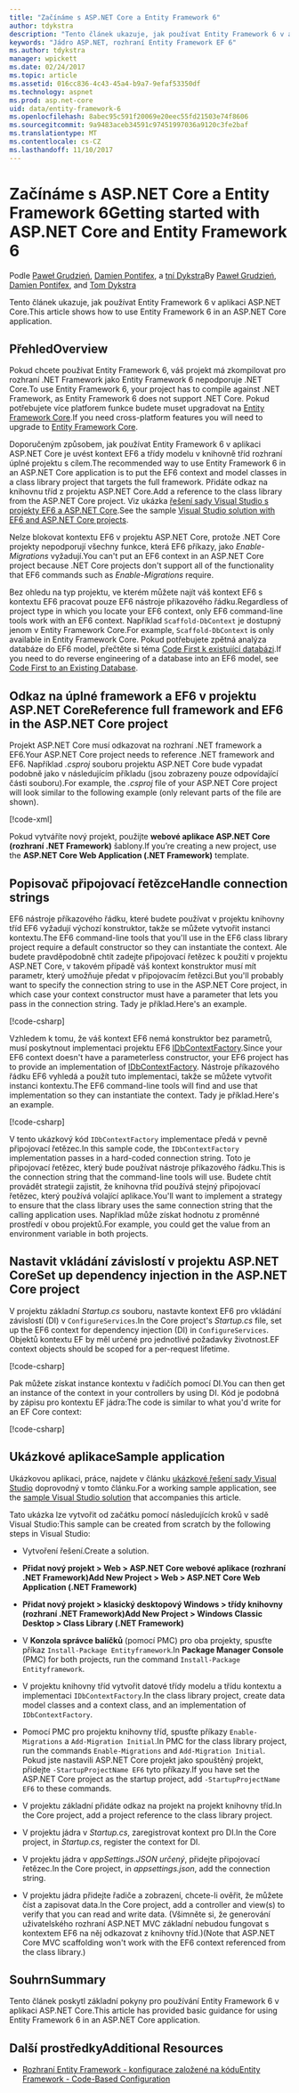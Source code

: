 ```yaml
---
title: "Začínáme s ASP.NET Core a Entity Framework 6"
author: tdykstra
description: "Tento článek ukazuje, jak používat Entity Framework 6 v aplikaci ASP.NET Core."
keywords: "Jádro ASP.NET, rozhraní Entity Framework EF 6"
ms.author: tdykstra
manager: wpickett
ms.date: 02/24/2017
ms.topic: article
ms.assetid: 016cc836-4c43-45a4-b9a7-9efaf53350df
ms.technology: aspnet
ms.prod: asp.net-core
uid: data/entity-framework-6
ms.openlocfilehash: 8abec95c591f20069e20eec55fd21503e74f8606
ms.sourcegitcommit: 9a9483aceb34591c97451997036a9120c3fe2baf
ms.translationtype: MT
ms.contentlocale: cs-CZ
ms.lasthandoff: 11/10/2017
---
```

# <a name="getting-started-with-aspnet-core-and-entity-framework-6"></a><span data-ttu-id="675d9-104">Začínáme s ASP.NET Core a Entity Framework 6</span><span class="sxs-lookup"><span data-stu-id="675d9-104">Getting started with ASP.NET Core and Entity Framework 6</span></span>

<span data-ttu-id="675d9-105">Podle [Paweł Grudzień](https://github.com/pgrudzien12), [Damien Pontifex](https://github.com/DamienPontifex), a [tní Dykstra](https://github.com/tdykstra)</span><span class="sxs-lookup"><span data-stu-id="675d9-105">By [Paweł Grudzień](https://github.com/pgrudzien12), [Damien Pontifex](https://github.com/DamienPontifex), and [Tom Dykstra](https://github.com/tdykstra)</span></span>

<span data-ttu-id="675d9-106">Tento článek ukazuje, jak používat Entity Framework 6 v aplikaci ASP.NET Core.</span><span class="sxs-lookup"><span data-stu-id="675d9-106">This article shows how to use Entity Framework 6 in an ASP.NET Core application.</span></span>

## <a name="overview"></a><span data-ttu-id="675d9-107">Přehled</span><span class="sxs-lookup"><span data-stu-id="675d9-107">Overview</span></span>

<span data-ttu-id="675d9-108">Pokud chcete používat Entity Framework 6, váš projekt má zkompilovat pro rozhraní .NET Framework jako Entity Framework 6 nepodporuje .NET Core.</span><span class="sxs-lookup"><span data-stu-id="675d9-108">To use Entity Framework 6, your project has to compile against .NET Framework, as Entity Framework 6 does not support .NET Core.</span></span> <span data-ttu-id="675d9-109">Pokud potřebujete více platforem funkce budete muset upgradovat na [Entity Framework Core](https://docs.microsoft.com/ef/).</span><span class="sxs-lookup"><span data-stu-id="675d9-109">If you need cross-platform features you will need to upgrade to [Entity Framework Core](https://docs.microsoft.com/ef/).</span></span>

<span data-ttu-id="675d9-110">Doporučeným způsobem, jak používat Entity Framework 6 v aplikaci ASP.NET Core je uvést kontext EF6 a třídy modelu v knihovně tříd rozhraní úplné projektu s cílem.</span><span class="sxs-lookup"><span data-stu-id="675d9-110">The recommended way to use Entity Framework 6 in an ASP.NET Core application is to put the EF6 context and model classes in a class library project that targets the full framework.</span></span> <span data-ttu-id="675d9-111">Přidáte odkaz na knihovnu tříd z projektu ASP.NET Core.</span><span class="sxs-lookup"><span data-stu-id="675d9-111">Add a reference to the class library from the ASP.NET Core project.</span></span> <span data-ttu-id="675d9-112">Viz ukázka [řešení sady Visual Studio s projekty EF6 a ASP.NET Core](https://github.com/aspnet/Docs/tree/master/aspnetcore/data/entity-framework-6/sample/).</span><span class="sxs-lookup"><span data-stu-id="675d9-112">See the sample [Visual Studio solution with EF6 and ASP.NET Core projects](https://github.com/aspnet/Docs/tree/master/aspnetcore/data/entity-framework-6/sample/).</span></span>

<span data-ttu-id="675d9-113">Nelze blokovat kontextu EF6 v projektu ASP.NET Core, protože .NET Core projekty nepodporují všechny funkce, která EF6 příkazy, jako *Enable-Migrations* vyžadují.</span><span class="sxs-lookup"><span data-stu-id="675d9-113">You can't put an EF6 context in an ASP.NET Core project because .NET Core projects don't support all of the functionality that EF6 commands such as *Enable-Migrations* require.</span></span>

<span data-ttu-id="675d9-114">Bez ohledu na typ projektu, ve kterém můžete najít váš kontext EF6 s kontextu EF6 pracovat pouze EF6 nástroje příkazového řádku.</span><span class="sxs-lookup"><span data-stu-id="675d9-114">Regardless of project type in which you locate your EF6 context, only EF6 command-line tools work with an EF6 context.</span></span> <span data-ttu-id="675d9-115">Například `Scaffold-DbContext` je dostupný jenom v Entity Framework Core.</span><span class="sxs-lookup"><span data-stu-id="675d9-115">For example, `Scaffold-DbContext` is only available in Entity Framework Core.</span></span> <span data-ttu-id="675d9-116">Pokud potřebujete zpětná analýza databáze do EF6 model, přečtěte si téma [Code First k existující databázi](https://msdn.microsoft.com/jj200620).</span><span class="sxs-lookup"><span data-stu-id="675d9-116">If you need to do reverse engineering of a database into an EF6 model, see [Code First to an Existing Database](https://msdn.microsoft.com/jj200620).</span></span>

## <a name="reference-full-framework-and-ef6-in-the-aspnet-core-project"></a><span data-ttu-id="675d9-117">Odkaz na úplné framework a EF6 v projektu ASP.NET Core</span><span class="sxs-lookup"><span data-stu-id="675d9-117">Reference full framework and EF6 in the ASP.NET Core project</span></span>

<span data-ttu-id="675d9-118">Projekt ASP.NET Core musí odkazovat na rozhraní .NET framework a EF6.</span><span class="sxs-lookup"><span data-stu-id="675d9-118">Your ASP.NET Core project needs to reference .NET framework and EF6.</span></span> <span data-ttu-id="675d9-119">Například *.csproj* souboru projektu ASP.NET Core bude vypadat podobně jako v následujícím příkladu (jsou zobrazeny pouze odpovídající části souboru).</span><span class="sxs-lookup"><span data-stu-id="675d9-119">For example, the *.csproj* file of your ASP.NET Core project will look similar to the following example (only relevant parts of the file are shown).</span></span>

[!code-xml[](entity-framework-6/sample/MVCCore/MVCCore.csproj?range=3-9&highlight=2)]

<span data-ttu-id="675d9-120">Pokud vytváříte nový projekt, použijte **webové aplikace ASP.NET Core (rozhraní .NET Framework)** šablony.</span><span class="sxs-lookup"><span data-stu-id="675d9-120">If you’re creating a new project, use the **ASP.NET Core Web Application (.NET Framework)** template.</span></span>

## <a name="handle-connection-strings"></a><span data-ttu-id="675d9-121">Popisovač připojovací řetězce</span><span class="sxs-lookup"><span data-stu-id="675d9-121">Handle connection strings</span></span>

<span data-ttu-id="675d9-122">EF6 nástroje příkazového řádku, které budete používat v projektu knihovny tříd EF6 vyžadují výchozí konstruktor, takže se můžete vytvořit instanci kontextu.</span><span class="sxs-lookup"><span data-stu-id="675d9-122">The EF6 command-line tools that you'll use in the EF6 class library project require a default constructor so they can instantiate the context.</span></span> <span data-ttu-id="675d9-123">Ale budete pravděpodobně chtít zadejte připojovací řetězec k použití v projektu ASP.NET Core, v takovém případě váš kontext konstruktor musí mít parametr, který umožňuje předat v připojovacím řetězci.</span><span class="sxs-lookup"><span data-stu-id="675d9-123">But you'll probably want to specify the connection string to use in the ASP.NET Core project, in which case your context constructor must have a parameter that lets you pass in the connection string.</span></span> <span data-ttu-id="675d9-124">Tady je příklad.</span><span class="sxs-lookup"><span data-stu-id="675d9-124">Here's an example.</span></span>

[!code-csharp[](entity-framework-6/sample/EF6/SchoolContext.cs?name=snippet_Constructor)]

<span data-ttu-id="675d9-125">Vzhledem k tomu, že váš kontext EF6 nemá konstruktor bez parametrů, musí poskytnout implementaci projektu EF6 [IDbContextFactory](https://msdn.microsoft.com/library/hh506876).</span><span class="sxs-lookup"><span data-stu-id="675d9-125">Since your EF6 context doesn't have a parameterless constructor, your EF6 project has to provide an implementation of [IDbContextFactory](https://msdn.microsoft.com/library/hh506876).</span></span> <span data-ttu-id="675d9-126">Nástroje příkazového řádku EF6 vyhledá a použít tuto implementaci, takže se můžete vytvořit instanci kontextu.</span><span class="sxs-lookup"><span data-stu-id="675d9-126">The EF6 command-line tools will find and use that implementation so they can instantiate the context.</span></span> <span data-ttu-id="675d9-127">Tady je příklad.</span><span class="sxs-lookup"><span data-stu-id="675d9-127">Here's an example.</span></span>

[!code-csharp[](entity-framework-6/sample/EF6/SchoolContextFactory.cs?name=snippet_IDbContextFactory)]

<span data-ttu-id="675d9-128">V tento ukázkový kód `IDbContextFactory` implementace předá v pevně připojovací řetězec.</span><span class="sxs-lookup"><span data-stu-id="675d9-128">In this sample code, the `IDbContextFactory` implementation passes in a hard-coded connection string.</span></span> <span data-ttu-id="675d9-129">Toto je připojovací řetězec, který bude používat nástroje příkazového řádku.</span><span class="sxs-lookup"><span data-stu-id="675d9-129">This is the connection string that the command-line tools will use.</span></span> <span data-ttu-id="675d9-130">Budete chtít provádět strategii zajistit, že knihovna tříd používá stejný připojovací řetězec, který používá volající aplikace.</span><span class="sxs-lookup"><span data-stu-id="675d9-130">You'll want to implement a strategy to ensure that the class library uses the same connection string that the calling application uses.</span></span> <span data-ttu-id="675d9-131">Například může získat hodnotu z proměnné prostředí v obou projektů.</span><span class="sxs-lookup"><span data-stu-id="675d9-131">For example, you could get the value from an environment variable in both projects.</span></span>

## <a name="set-up-dependency-injection-in-the-aspnet-core-project"></a><span data-ttu-id="675d9-132">Nastavit vkládání závislostí v projektu ASP.NET Core</span><span class="sxs-lookup"><span data-stu-id="675d9-132">Set up dependency injection in the ASP.NET Core project</span></span>

<span data-ttu-id="675d9-133">V projektu základní *Startup.cs* souboru, nastavte kontext EF6 pro vkládání závislostí (DI) v `ConfigureServices`.</span><span class="sxs-lookup"><span data-stu-id="675d9-133">In the Core project's *Startup.cs* file, set up the EF6 context for dependency injection (DI) in `ConfigureServices`.</span></span> <span data-ttu-id="675d9-134">Objektů kontextu EF by měl určené pro jednotlivé požadavky životnost.</span><span class="sxs-lookup"><span data-stu-id="675d9-134">EF context objects should be scoped for a per-request lifetime.</span></span>

[!code-csharp[](entity-framework-6/sample/MVCCore/Startup.cs?name=snippet_ConfigureServices&highlight=5)]

<span data-ttu-id="675d9-135">Pak můžete získat instance kontextu v řadičích pomocí DI.</span><span class="sxs-lookup"><span data-stu-id="675d9-135">You can then get an instance of the context in your controllers by using DI.</span></span> <span data-ttu-id="675d9-136">Kód je podobná by zápisu pro kontextu EF jádra:</span><span class="sxs-lookup"><span data-stu-id="675d9-136">The code is similar to what you'd write for an EF Core context:</span></span>

[!code-csharp[](entity-framework-6/sample/MVCCore/Controllers/StudentsController.cs?name=snippet_ContextInController)]

## <a name="sample-application"></a><span data-ttu-id="675d9-137">Ukázkové aplikace</span><span class="sxs-lookup"><span data-stu-id="675d9-137">Sample application</span></span>

<span data-ttu-id="675d9-138">Ukázkovou aplikaci, práce, najdete v článku [ukázkové řešení sady Visual Studio](https://github.com/aspnet/Docs/tree/master/aspnetcore/data/entity-framework-6/sample/) doprovodný v tomto článku.</span><span class="sxs-lookup"><span data-stu-id="675d9-138">For a working sample application, see the [sample Visual Studio solution](https://github.com/aspnet/Docs/tree/master/aspnetcore/data/entity-framework-6/sample/) that accompanies this article.</span></span>

<span data-ttu-id="675d9-139">Tato ukázka lze vytvořit od začátku pomocí následujících kroků v sadě Visual Studio:</span><span class="sxs-lookup"><span data-stu-id="675d9-139">This sample can be created from scratch by the following steps in Visual Studio:</span></span>

* <span data-ttu-id="675d9-140">Vytvoření řešení.</span><span class="sxs-lookup"><span data-stu-id="675d9-140">Create a solution.</span></span>

* <span data-ttu-id="675d9-141">**Přidat nový projekt > Web > ASP.NET Core webové aplikace (rozhraní .NET Framework)**</span><span class="sxs-lookup"><span data-stu-id="675d9-141">**Add New Project > Web > ASP.NET Core Web Application (.NET Framework)**</span></span>

* <span data-ttu-id="675d9-142">**Přidat nový projekt > klasický desktopový Windows > třídy knihovny (rozhraní .NET Framework)**</span><span class="sxs-lookup"><span data-stu-id="675d9-142">**Add New Project > Windows Classic Desktop > Class Library (.NET Framework)**</span></span>

* <span data-ttu-id="675d9-143">V **Konzola správce balíčků** (pomocí PMC) pro oba projekty, spusťte příkaz `Install-Package Entityframework`.</span><span class="sxs-lookup"><span data-stu-id="675d9-143">In **Package Manager Console** (PMC) for both projects, run the command `Install-Package Entityframework`.</span></span>

* <span data-ttu-id="675d9-144">V projektu knihovny tříd vytvořit datové třídy modelu a třídu kontextu a implementaci `IDbContextFactory`.</span><span class="sxs-lookup"><span data-stu-id="675d9-144">In the class library project, create data model classes and a context class, and an implementation of `IDbContextFactory`.</span></span>

* <span data-ttu-id="675d9-145">Pomocí PMC pro projektu knihovny tříd, spusťte příkazy `Enable-Migrations` a `Add-Migration Initial`.</span><span class="sxs-lookup"><span data-stu-id="675d9-145">In PMC for the class library project, run the commands `Enable-Migrations` and `Add-Migration Initial`.</span></span> <span data-ttu-id="675d9-146">Pokud jste nastavili ASP.NET Core projekt jako spouštěný projekt, přidejte `-StartupProjectName EF6` tyto příkazy.</span><span class="sxs-lookup"><span data-stu-id="675d9-146">If you have set the ASP.NET Core project as the startup project, add `-StartupProjectName EF6` to these commands.</span></span>

* <span data-ttu-id="675d9-147">V projektu základní přidáte odkaz na projekt na projekt knihovny tříd.</span><span class="sxs-lookup"><span data-stu-id="675d9-147">In the Core project, add a project reference to the class library project.</span></span>

* <span data-ttu-id="675d9-148">V projektu jádra v *Startup.cs*, zaregistrovat kontext pro DI.</span><span class="sxs-lookup"><span data-stu-id="675d9-148">In the Core project, in *Startup.cs*, register the context for DI.</span></span>

* <span data-ttu-id="675d9-149">V projektu jádra v *appSettings.JSON určený*, přidejte připojovací řetězec.</span><span class="sxs-lookup"><span data-stu-id="675d9-149">In the Core project, in *appsettings.json*, add the connection string.</span></span>

* <span data-ttu-id="675d9-150">V projektu jádra přidejte řadiče a zobrazení, chcete-li ověřit, že můžete číst a zapisovat data.</span><span class="sxs-lookup"><span data-stu-id="675d9-150">In the Core project, add a controller and view(s) to verify that you can read and write data.</span></span> <span data-ttu-id="675d9-151">(Všimněte si, že generování uživatelského rozhraní ASP.NET MVC základní nebudou fungovat s kontextem EF6 na něj odkazovat z knihovny tříd.)</span><span class="sxs-lookup"><span data-stu-id="675d9-151">(Note that ASP.NET Core MVC scaffolding won't work with the EF6 context referenced from the class library.)</span></span>

## <a name="summary"></a><span data-ttu-id="675d9-152">Souhrn</span><span class="sxs-lookup"><span data-stu-id="675d9-152">Summary</span></span>

<span data-ttu-id="675d9-153">Tento článek poskytl základní pokyny pro používání Entity Framework 6 v aplikaci ASP.NET Core.</span><span class="sxs-lookup"><span data-stu-id="675d9-153">This article has provided basic guidance for using Entity Framework 6 in an ASP.NET Core application.</span></span>

## <a name="additional-resources"></a><span data-ttu-id="675d9-154">Další prostředky</span><span class="sxs-lookup"><span data-stu-id="675d9-154">Additional Resources</span></span>

* [<span data-ttu-id="675d9-155">Rozhraní Entity Framework - konfigurace založené na kódu</span><span class="sxs-lookup"><span data-stu-id="675d9-155">Entity Framework - Code-Based Configuration</span></span>](https://msdn.microsoft.com/data/jj680699.aspx)
